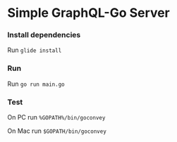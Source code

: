 # Simple GraphQL-Go Server

### Install dependencies

Run `glide install`

### Run

Run `go run main.go`

### Test

On PC run `%GOPATH%/bin/goconvey`

On Mac run `$GOPATH/bin/goconvey`
